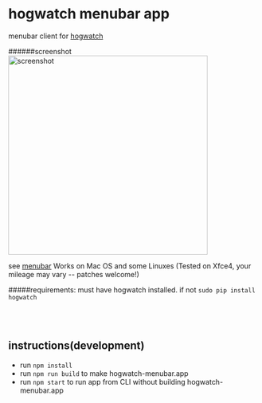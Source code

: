 # hogwatch menubar app

menubar client for [hogwatch](https://github.com/akshayKMR/hogwatch)

######screenshot
<img src="http://i.imgur.com/jZoTllz.jpg" alt="screenshot" height="400px">

see [menubar](https://github.com/maxogden/menubar) Works on Mac OS and some Linuxes (Tested on Xfce4, your mileage may vary -- patches welcome!)

#####requirements:
must have hogwatch installed. if not `sudo pip install hogwatch`

<br>
<br>

## instructions(development)

- run `npm install`
- run `npm run build` to make hogwatch-menubar.app
- run `npm start` to run app from CLI without building hogwatch-menubar.app
